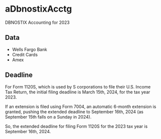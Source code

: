 # aDbnostixAcctg
DBNOSTIX Accounting for 2023

## Data
- Wells Fargo Bank
- Credit Cards
- Amex
  
## Deadline

For Form 1120S, which is used by S corporations to file their U.S. Income Tax Return, the initial filing deadline is March 15th, 2024, for the tax year 2023.

If an extension is filed using Form 7004, an automatic 6-month extension is granted, pushing the extended deadline to September 16th, 2024 (as September 15th falls on a Sunday in 2024).

So, the extended deadline for filing Form 1120S for the 2023 tax year is September 16th, 2024.






